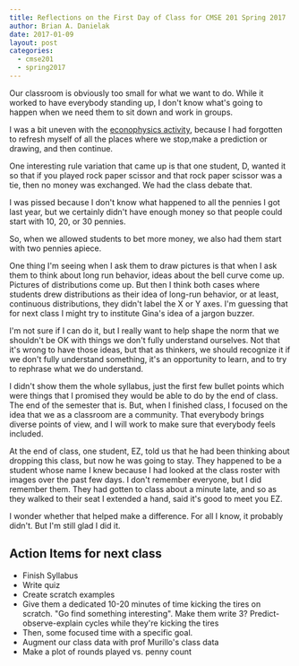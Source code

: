 ```yaml
---
title: Reflections on the First Day of Class for CMSE 201 Spring 2017
author: Brian A. Danielak
date: 2017-01-09
layout: post
categories:
  - cmse201
  - spring2017
---
```


Our classroom is obviously too small for what we want to do. While it worked to have everybody standing up, I don't know what's going to happen when we need them to sit down and work in groups.

I was a bit uneven with the [econophysics activity][1], because I had forgotten to refresh myself of all the places where we stop,make a prediction or drawing, and then continue.

One interesting rule variation that came up is that one student, D, wanted it so that if you played rock paper scissor and that rock paper scissor was a tie, then no money was exchanged. We had the class debate that.

I was pissed because I don't know what happened to all the pennies I got last year, but we certainly didn't have enough money so that people could start with 10, 20, or 30 pennies.

So, when we allowed students to bet more money, we also had them start with two pennies apiece.

One thing I'm seeing when I ask them to draw pictures is that when I ask them to think about long run behavior, ideas about the bell curve come up. Pictures of distributions come up. But then I think both cases where students drew distributions as their idea of long-run behavior, or at least, continuous distributions, they didn't label the X or Y axes. I'm guessing that for next class I might try to institute Gina's idea of a jargon buzzer.

I'm not sure if I can do it, but I really want to help shape the norm that we shouldn't be OK with things we don't fully understand ourselves. Not that it's wrong to have those ideas, but that as thinkers, we should recognize it if we don't fully understand something, it's an opportunity to learn, and to try to rephrase what we do understand.

I didn't show them the whole syllabus, just the first few bullet points which were things that I promised they would be able to do by the end of class. The end of the semester that is. But, when I finished class, I focused on the idea that we as a classroom are a community. That everybody brings diverse points of view, and I will work to make sure that everybody feels included.

At the end of class, one student, EZ, told us that he had been thinking about dropping this class, but now he was going to stay. They happened to be a student whose name I knew because I had looked at the class roster with images over the past few days. I don't remember everyone, but I did remember them. They had gotten to class about a minute late, and so as they walked to their seat I extended a hand, said it's good to meet you EZ.

I wonder whether that helped make a difference. For all I know, it probably didn't. But I'm still glad I did it.

## Action Items for next class

- Finish Syllabus
- Write quiz
- Create scratch examples
- Give them a dedicated 10-20 minutes of time kicking the tires on scratch. "Go find something interesting". Make them write 3? Predict-observe-explain cycles while they're kicking the tires
- Then, some focused time with a specific goal.
- Augment our class data with prof Murillo's class data
- Make a plot of rounds played vs. penny count

[1]: https://gist.github.com/briandk/576a2197a036cefa2b275c568f655f61
